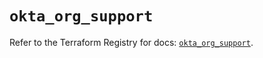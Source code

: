 # `okta_org_support`

Refer to the Terraform Registry for docs: [`okta_org_support`](https://registry.terraform.io/providers/okta/okta/4.14.0/docs/resources/org_support).
